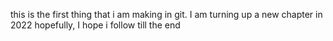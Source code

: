this is the first thing that i am making in git. I am turning up a new chapter in 2022
hopefully, I hope i follow till the end
